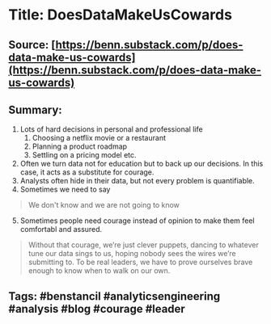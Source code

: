 # Title: DoesDataMakeUsCowards
## Source: [https://benn.substack.com/p/does-data-make-us-cowards](https://benn.substack.com/p/does-data-make-us-cowards)
## Summary: 
1. Lots of hard decisions in personal and professional life
    1. Choosing a netflix movie or a restaurant
    2. Planning a product roadmap
    3. Settling on a pricing model etc.
2. Often we turn data not for education but to back up our decisions. In this case, it acts as a substitute for courage. 
3. Analysts often hide in their data, but not every problem is quantifiable. 
4. Sometimes we need to say 
> We don't know and we are not going to know
5. Sometimes people need courage instead of opinion to make them feel comfortabl and assured. 
> Without that courage, we’re just clever puppets, dancing to whatever tune our data sings to us, hoping nobody sees the wires we’re submitting to. To be real leaders, we have to prove ourselves brave enough to know when to walk on our own.
## Tags: #benstancil #analyticsengineering #analysis #blog #courage #leader 

